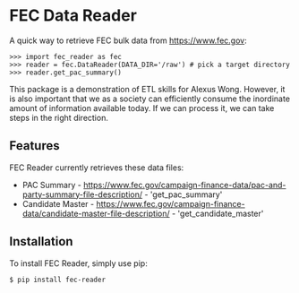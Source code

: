 FEC Data Reader
==========================

A quick way to retrieve FEC bulk data from https://www.fec.gov:

``` {.sourceCode .python}
>>> import fec_reader as fec
>>> reader = fec.DataReader(DATA_DIR='/raw') # pick a target directory
>>> reader.get_pac_summary()
```

This package is a demonstration of ETL skills for Alexus Wong. However, it is also important
that we as a society can efficiently consume the inordinate amount of information available
today. If we can process it, we can take steps in the right direction.

Features
---------------

FEC Reader currently retrieves these data files:

-   PAC Summary - https://www.fec.gov/campaign-finance-data/pac-and-party-summary-file-description/ - 'get_pac_summary'
-   Candidate Master - https://www.fec.gov/campaign-finance-data/candidate-master-file-description/ - 'get_candidate_master'


Installation
------------

To install FEC Reader, simply use pip:

``` {.sourceCode .bash}
$ pip install fec-reader
```


<!--
Documentation
-------------

Fantastic documentation is available at
<http://docs.python-requests.org/>, for a limited time only. -->
